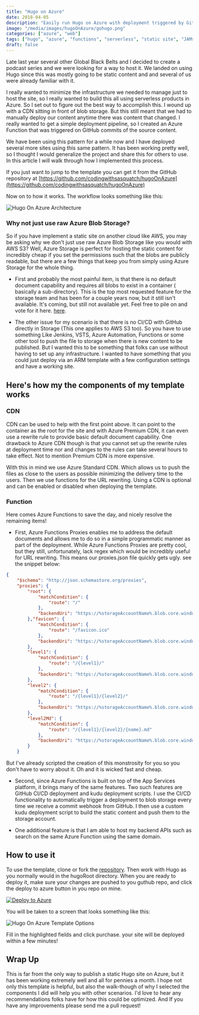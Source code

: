 ```yaml
---
title: "Hugo on Azure"
date: 2018-04-05
description: "Easily run Hugo on Azure with deployment triggered by GitHub commits"
image: "/media/images/hugoOnAzure/gohugo.png"
categories: ["azure", "web"]
tags: ["hugo", "azure", "functions", "serverless", "static site", "JAMstack"]
draft: false
---
```


Late last year several other Global Black Belts and I decided to create a podcast series and we were looking for a way to host it. We landed on using Hugo since this was mostly going to be static content and and several of us were already familiar with it.

I really wanted to minimize the infrastructure we needed to manage just to host the site, so I really wanted to build this all using serverless products in Azure. So I set out to figure out the best way to accomplish this. I wound up with a CDN sitting in front of blob storage. But this still meant that we had to manually deploy our content anytime there was content that changed. I really wanted to get a simple deployment pipeline, so I created an Azure Function that was triggered on GitHub commits of the source content.

We have been using this pattern for a while now and I have deployed several more sites using this same pattern. It has been working pretty well, so I thought I would generalize the project and share this for others to use. In this article I will walk through how I implemented this process.

If you just want to jump to the template you can get it from the GitHub repository at [https://github.com/codingwithsasquatch/hugoOnAzure](https://github.com/codingwithsasquatch/hugoOnAzure)

Now on to how it works. The workflow looks something like this:

![Hugo On Azure Architecture](/media/images/hugoOnAzure/hugoOnAzureArch.png "Hugo On Azure Architecture")

### Why not just use raw Azure Blob Storage?

So if you have implement a static site on another cloud like AWS, you may be asking why we don't just use raw Azure Blob Storage like you would with AWS S3? Well, Azure Storage is perfect for hosting the static content for incredibly cheap if you set the permissions such that the blobs are publicly readable, but there are a few things that keep you from simply using Azure Storage for the whole thing.

* First and probably the most painful item, is that there is no default document capability and requires all blobs to exist in a container ( basically a sub-directory). This is the top most requested feature for the storage team and has been for a couple years now, but it still isn't available. It's coming, but still not available yet. Feel free to pile on and vote for it here. [here](https://feedback.azure.com/forums/217298-storage/suggestions/6417741-static-website-hosting-in-azure-blob-storage).

* The other issue for my scenario is that there is no CI/CD with GitHub directly in Storage (This one applies to AWS S3 too). So you have to use something Like Jenkins, VSTS, Azure Automation, Functions or some other tool to push the file to storage when there is new content to be published. But I wanted this to be something that folks can use without having to set up any infrastructure. I wanted to have something that you could just deploy via an ARM template with a few configuration settings and have a working site.

## Here's how my the components of my template works

### CDN

CDN can be used to help with the first point above. It can point to the container as the root for the site and with Azure Premium CDN, it can even use a rewrite rule to provide basic default document capability. One drawback to Azure CDN though is that you cannot set up the rewrite rules at deployment time nor and changes to the rules can take several hours to take effect. Not to mention Premium CDN is more expensive.

With this in mind we use Azure Standard CDN. Which allows us to push the files as close to the users as possible minimizing the delivery time to the users. Then we use functions for the URL rewriting. Using a CDN is optional and can be enabled or disabled when deploying the template.

### Function

Here comes Azure Functions to save the day, and nicely resolve the remaining items!

* First, Azure Functions Proxies enables me to address the default documents and allows me to do so in a simple programmatic manner as part of the deployment. While Azure Functions Proxies are pretty cool, but they still, unfortunately, lack regex which would be incredibly useful for URL rewriting. This means our proxies.json file quickly gets ugly. see the snippet below:

```json
{
    "$schema": "http://json.schemastore.org/proxies",
    "proxies": {
        "root": {
            "matchCondition": {
                "route": "/"
            },
            "backendUri": "https://%storageAccountName%.blob.core.windows.net/public/index.html"
        },"favicon": {
            "matchCondition": {
                "route": "/favicon.ico"
            },
            "backendUri": "https://%storageAccountName%.blob.core.windows.net/public/favicon.ico"
        },
        "level1": {
            "matchCondition": {
                "route": "/{level1}/"
            },
            "backendUri": "https://%storageAccountName%.blob.core.windows.net/public/{level1}/index.html"
        },
        "level2": {
            "matchCondition": {
                "route": "/{level1}/{level2}/"
            },
            "backendUri": "https://%storageAccountName%.blob.core.windows.net/public/{level1}/{level2}/index.html"
        },
        "level2Md": {
            "matchCondition": {
                "route": "/{level1}/{level2}/{name}.md"
            },
            "backendUri": "https://%storageAccountName%.blob.core.windows.net/public/{level1}/{level2}/{name}.md"
        }
    }
```

But I've already scripted the creation of this monstrosity for you so you don't have to worry about it. Oh and it is wicked fast and cheap.

* Second, since Azure Functions is built on top of the App Services platform, it brings many of the same features. Two such features are GitHub CI/CD deployment and kudu deployment scripts. I use the CI/CD functionality to automatically trigger a deployment to blob storage every time we receive a commit webhook from GitHub. I then use a custom kudu deployment script to build the static content and push them to the storage account.

* One additional feature is that I am able to host my backend APIs such as search on the same Azure Function using the same domain.

## How to use it

To use the template, clone or fork the [repository](https://github.com/codingwithsasquatch/hugoOnAzure). Then work with Hugo as you normally would in the hugoRoot directory. When you are ready to deploy it, make sure your changes are pushed to you guthub repo, and click the deploy to azure button in you repo on mine.

[![Deploy to Azure](http://azuredeploy.net/deploybutton.svg)](https://portal.azure.com/#create/Microsoft.Template/uri/https%3A%2F%2Fraw.githubusercontent.com%2Fcodingwithsasquatch%2FhugoOnAzure%2Fmaster%2Fazuredeploy.json)

You will be taken to a screen that looks something like this:

![Hugo On Azure Template Options](/media/images/hugoOnAzure/template.png "Hugo On Azure Template Options")

Fill in the highlighted fields and click purchase. your site will be deployed within a few minutes!



## Wrap Up

This is far from the only way to publish a static Hugo site on Azure, but it has been working extremely well and all for pennies a month. I hope not only this template is helpful, but also the walk-though of why I selected the components I did will help you with other scenarios. I'd love to hear any recommendations folks have for how this could be optimized. And If you have any improvements please send me a pull request!
